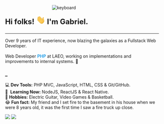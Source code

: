 <img src="https://imagizer.imageshack.com/img923/7332/7XsapR.png" min-width="400px" max-width="400px" width="350px" align="right" alt="keyboard">
<h3 style="font-size:24px;"> Hi folks! <img src="https://github.com/Parply/Parply/blob/master/.github/Hi.gif?raw=true" width="30px"> I'm Gabriel. </h3> 
<hr/>
<p align="left"> 
  Over 9 years of IT experience, now blazing the galaxies as a Fullstack Web Developer. <br><br>
  Web Developer <strong style="color:#2BA2EA;">PHP</strong> at LAEO, working on implementations and improvements to internal systems. 🚀
</p> 
<h3 style="font-weight:bold;">_</h3>
<p>
💻 <strong>Dev Tools:</strong> PHP MVC, JavaScript, HTML, CSS & Git/GitHub. <br/>
📘  &nbsp;<strong>Learning Now:</strong> NodeJS, ReactJS & React Native. <br/>
🏀 <strong>Hobbies:</strong> Electric Guitar, Video Games & Basketball. </br>
😂 <strong>Fun fact:</strong> My friend and I set fire to the basement in his house when we were 8 years old, it was the first time I saw a fire truck up close.
</p>

<a href="mailto:gabtech@gabtech.com.br"><img src="https://img.shields.io/badge/Email-000?style=for-the-badge&logo=gmail&logoColor=white" /></a> <a href="https://www.instagram.com/eugb_"><img src="https://img.shields.io/badge/Instagram-000?style=for-the-badge&logo=instagram&logoColor=white" /></a>
